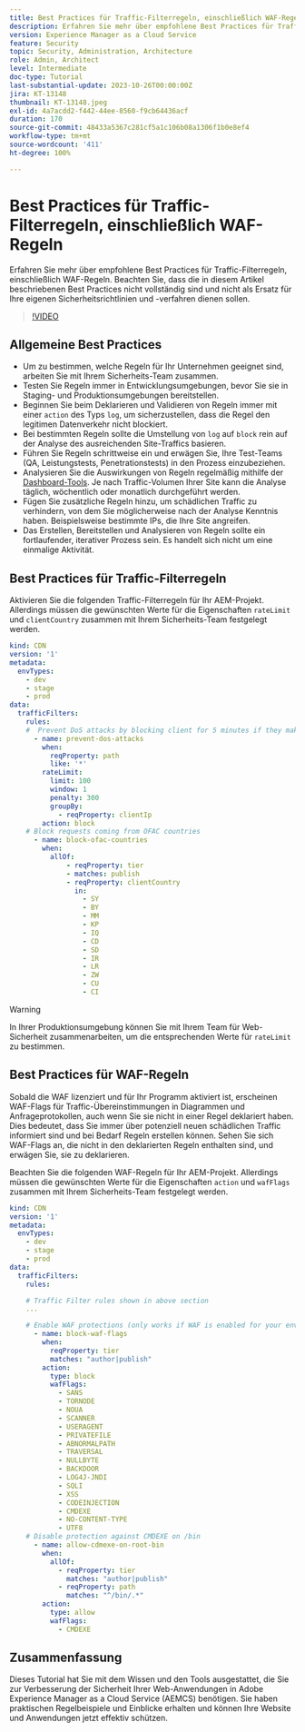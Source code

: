 ```yaml
---
title: Best Practices für Traffic-Filterregeln, einschließlich WAF-Regeln
description: Erfahren Sie mehr über empfohlene Best Practices für Traffic-Filterregeln, einschließlich WAF-Regeln.
version: Experience Manager as a Cloud Service
feature: Security
topic: Security, Administration, Architecture
role: Admin, Architect
level: Intermediate
doc-type: Tutorial
last-substantial-update: 2023-10-26T00:00:00Z
jira: KT-13148
thumbnail: KT-13148.jpeg
exl-id: 4a7acdd2-f442-44ee-8560-f9cb64436acf
duration: 170
source-git-commit: 48433a5367c281cf5a1c106b08a1306f1b0e8ef4
workflow-type: tm+mt
source-wordcount: '411'
ht-degree: 100%

---
```


# Best Practices für Traffic-Filterregeln, einschließlich WAF-Regeln

Erfahren Sie mehr über empfohlene Best Practices für Traffic-Filterregeln, einschließlich WAF-Regeln. Beachten Sie, dass die in diesem Artikel beschriebenen Best Practices nicht vollständig sind und nicht als Ersatz für Ihre eigenen Sicherheitsrichtlinien und -verfahren dienen sollen.

>[!VIDEO](https://video.tv.adobe.com/v/3425408?quality=12&learn=on)

## Allgemeine Best Practices

- Um zu bestimmen, welche Regeln für Ihr Unternehmen geeignet sind, arbeiten Sie mit Ihrem Sicherheits-Team zusammen.
- Testen Sie Regeln immer in Entwicklungsumgebungen, bevor Sie sie in Staging- und Produktionsumgebungen bereitstellen.
- Beginnen Sie beim Deklarieren und Validieren von Regeln immer mit einer `action` des Typs `log`, um sicherzustellen, dass die Regel den legitimen Datenverkehr nicht blockiert.
- Bei bestimmten Regeln sollte die Umstellung von `log` auf `block` rein auf der Analyse des ausreichenden Site-Traffics basieren.
- Führen Sie Regeln schrittweise ein und erwägen Sie, Ihre Test-Teams (QA, Leistungstests, Penetrationstests) in den Prozess einzubeziehen.
- Analysieren Sie die Auswirkungen von Regeln regelmäßig mithilfe der [Dashboard-Tools](https://github.com/adobe/AEMCS-CDN-Log-Analysis-Tooling). Je nach Traffic-Volumen Ihrer Site kann die Analyse täglich, wöchentlich oder monatlich durchgeführt werden.
- Fügen Sie zusätzliche Regeln hinzu, um schädlichen Traffic zu verhindern, von dem Sie möglicherweise nach der Analyse Kenntnis haben. Beispielsweise bestimmte IPs, die Ihre Site angreifen.
- Das Erstellen, Bereitstellen und Analysieren von Regeln sollte ein fortlaufender, iterativer Prozess sein. Es handelt sich nicht um eine einmalige Aktivität.

## Best Practices für Traffic-Filterregeln

Aktivieren Sie die folgenden Traffic-Filterregeln für Ihr AEM-Projekt. Allerdings müssen die gewünschten Werte für die Eigenschaften `rateLimit` und `clientCountry` zusammen mit Ihrem Sicherheits-Team festgelegt werden.

```yaml
kind: CDN
version: '1'
metadata:
  envTypes:
    - dev
    - stage
    - prod
data:
  trafficFilters:
    rules:
    #  Prevent DoS attacks by blocking client for 5 minutes if they make more than 100 requests in 1 second.
      - name: prevent-dos-attacks
        when:
          reqProperty: path
          like: '*'
        rateLimit:
          limit: 100
          window: 1
          penalty: 300
          groupBy:
            - reqProperty: clientIp
        action: block
    # Block requests coming from OFAC countries
      - name: block-ofac-countries
        when:
          allOf:
              - reqProperty: tier
              - matches: publish
              - reqProperty: clientCountry
                in:
                  - SY
                  - BY
                  - MM
                  - KP
                  - IQ
                  - CD
                  - SD
                  - IR
                  - LR
                  - ZW
                  - CU
                  - CI
```

>[!WARNING]
>
>In Ihrer Produktionsumgebung können Sie mit Ihrem Team für Web-Sicherheit zusammenarbeiten, um die entsprechenden Werte für `rateLimit` zu bestimmen.

## Best Practices für WAF-Regeln

Sobald die WAF lizenziert und für Ihr Programm aktiviert ist, erscheinen WAF-Flags für Traffic-Übereinstimmungen in Diagrammen und Anfrageprotokollen, auch wenn Sie sie nicht in einer Regel deklariert haben. Dies bedeutet, dass Sie immer über potenziell neuen schädlichen Traffic informiert sind und bei Bedarf Regeln erstellen können. Sehen Sie sich WAF-Flags an, die nicht in den deklarierten Regeln enthalten sind, und erwägen Sie, sie zu deklarieren.

Beachten Sie die folgenden WAF-Regeln für Ihr AEM-Projekt. Allerdings müssen die gewünschten Werte für die Eigenschaften `action` und `wafFlags` zusammen mit Ihrem Sicherheits-Team festgelegt werden.

```yaml
kind: CDN
version: '1'
metadata:
  envTypes:
    - dev
    - stage
    - prod
data:
  trafficFilters:
    rules:

    # Traffic Filter rules shown in above section
    ...

    # Enable WAF protections (only works if WAF is enabled for your environment)
      - name: block-waf-flags
        when:
          reqProperty: tier
          matches: "author|publish"
        action:
          type: block
          wafFlags:
            - SANS
            - TORNODE
            - NOUA
            - SCANNER
            - USERAGENT
            - PRIVATEFILE
            - ABNORMALPATH
            - TRAVERSAL
            - NULLBYTE
            - BACKDOOR
            - LOG4J-JNDI
            - SQLI
            - XSS
            - CODEINJECTION
            - CMDEXE
            - NO-CONTENT-TYPE
            - UTF8
    # Disable protection against CMDEXE on /bin
      - name: allow-cdmexe-on-root-bin
        when:
          allOf:
            - reqProperty: tier
              matches: "author|publish"
            - reqProperty: path
              matches: "^/bin/.*"
        action:
          type: allow
          wafFlags:
            - CMDEXE
```

## Zusammenfassung

Dieses Tutorial hat Sie mit dem Wissen und den Tools ausgestattet, die Sie zur Verbesserung der Sicherheit Ihrer Web-Anwendungen in Adobe Experience Manager as a Cloud Service (AEMCS) benötigen. Sie haben praktischen Regelbeispiele und Einblicke erhalten und können Ihre Website und Anwendungen jetzt effektiv schützen.



